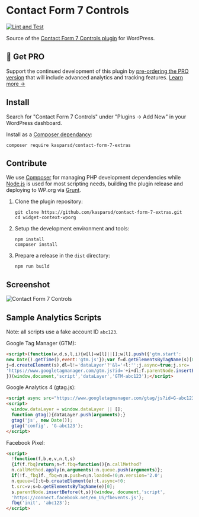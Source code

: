 # Contact Form 7 Controls

[![Lint and Test](https://github.com/kasparsd/contact-form-7-extras/actions/workflows/test.yml/badge.svg)](https://github.com/kasparsd/contact-form-7-extras/actions/workflows/test.yml)

Source of the [Contact Form 7 Controls plugin](https://formcontrols.com) for WordPress.


## 🚀 Get PRO

Support the continued development of this plugin by [pre-ordering the PRO version](https://formcontrols.com/pro) that will include advanced analytics and tracking features. [Learn more →](https://formcontrols.com/pro)


## Install

Search for "Contact Form 7 Controls" under "Plugins → Add New" in your WordPress dashboard.

Install as a [Composer dependancy](https://packagist.org/packages/kasparsd/contact-form-7-extras):

	composer require kasparsd/contact-form-7-extras


## Contribute

We use [Composer](https://getcomposer.org) for managing PHP development dependencies while [Node.js](https://nodejs.org) is used for most scripting needs, building the plugin release and deploying to WP.org via [Grunt](https://gruntjs.com).

1. Clone the plugin repository:

	   git clone https://github.com/kasparsd/contact-form-7-extras.git
	   cd widget-context-wporg

2. Setup the development environment and tools:

	   npm install
	   composer install

3. Prepare a release in the `dist` directory:

	   npm run build


## Screenshot

![Contact Form 7 Controls](screenshot-1.png)

## Sample Analytics Scripts

Note: all scripts use a fake account ID `abc123`.

Google Tag Manager (GTM):

```html
<script>(function(w,d,s,l,i){w[l]=w[l]||[];w[l].push({'gtm.start':
new Date().getTime(),event:'gtm.js'});var f=d.getElementsByTagName(s)[0],
j=d.createElement(s),dl=l!='dataLayer'?'&l='+l:'';j.async=true;j.src=
'https://www.googletagmanager.com/gtm.js?id='+i+dl;f.parentNode.insertBefore(j,f);
})(window,document,'script','dataLayer','GTM-abc123');</script>
```

Google Analytics 4 (gtag.js):

```html
<script async src="https://www.googletagmanager.com/gtag/js?id=G-abc123"></script>
<script>
  window.dataLayer = window.dataLayer || [];
  function gtag(){dataLayer.push(arguments);}
  gtag('js', new Date());
  gtag('config', 'G-abc123');
</script>
```

Facebook Pixel:

```html
<script>
  !function(f,b,e,v,n,t,s)
  {if(f.fbq)return;n=f.fbq=function(){n.callMethod?
  n.callMethod.apply(n,arguments):n.queue.push(arguments)};
  if(!f._fbq)f._fbq=n;n.push=n;n.loaded=!0;n.version='2.0';
  n.queue=[];t=b.createElement(e);t.async=!0;
  t.src=v;s=b.getElementsByTagName(e)[0];
  s.parentNode.insertBefore(t,s)}(window, document,'script',
  'https://connect.facebook.net/en_US/fbevents.js');
  fbq('init', 'abc123');
</script>
```
